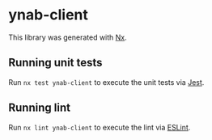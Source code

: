 # ynab-client

This library was generated with [Nx](https://nx.dev).

## Running unit tests

Run `nx test ynab-client` to execute the unit tests via [Jest](https://jestjs.io).

## Running lint

Run `nx lint ynab-client` to execute the lint via [ESLint](https://eslint.org/).
